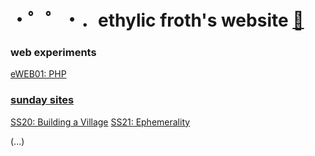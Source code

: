 
# ・゜゜・．ethylic froth's website [🔗](https://sbordel.github.io/ss/index.html)

### web experiments 

[eWEB01: PHP](https://hybrid.concordia.ca/s_bordel/exercises/exercise_03/exercise_e3.php)

### [sunday sites](https://sbordel.github.io/ss/paperindex.html)
[SS20: Building a Village](https://sbordel.github.io/ss/#)
[SS21: Ephemerality](https://sbordel.github.io/ss/#)

(...)
